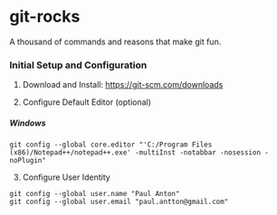 # git-rocks
A thousand of commands and reasons that make git fun.

### Initial Setup and Configuration

1. Download and Install: https://git-scm.com/downloads

2. Configure Default Editor (optional)

##### Windows
```
git config --global core.editor "'C:/Program Files (x86)/Notepad++/notepad++.exe' -multiInst -notabbar -nosession -noPlugin"
```

3. Configure User Identity 
```
git config --global user.name "Paul Anton"
git config --global user.email "paul.antton@gmail.com"
```
